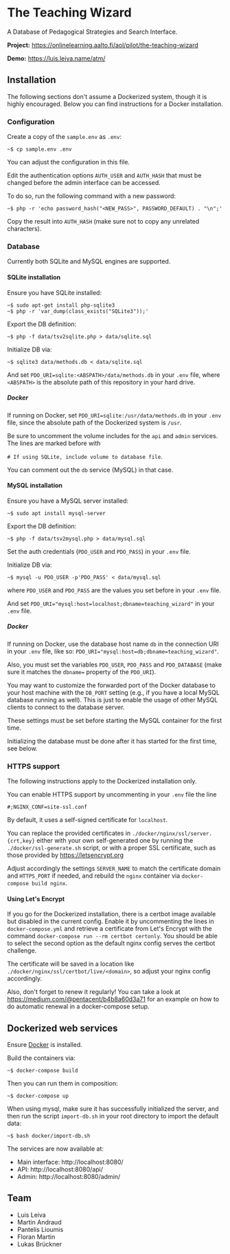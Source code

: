 # The Teaching Wizard

A Database of Pedagogical Strategies and Search Interface.

**Project:** https://onlinelearning.aalto.fi/aol/pilot/the-teaching-wizard

**Demo:** https://luis.leiva.name/atm/

## Installation

The following sections don't assume a Dockerized system, though it is highly encouraged.
Below you can find instructions for a Docker installation.

### Configuration

Create a copy of the `sample.env` as `.env`:
```
~$ cp sample.env .env
```

You can adjust the configuration in this file.

Edit the authentication options `AUTH_USER` and `AUTH_HASH`
that must be changed before the admin interface can be accessed.

To do so, run the following command with a new password:
```
~$ php -r 'echo password_hash("<NEW_PASS>", PASSWORD_DEFAULT) . "\n";'
```
Copy the result into `AUTH_HASH` (make sure not to copy any unrelated characters).

### Database

Currently both SQLite and MySQL engines are supported.

#### SQLite installation

Ensure you have SQLite installed:
```
~$ sudo apt-get install php-sqlite3
~$ php -r 'var_dump(class_exists("SQLite3"));'
```

Export the DB definition:
```
~$ php -f data/tsv2sqlite.php > data/sqlite.sql
```

Initialize DB via:
```
~$ sqlite3 data/methods.db < data/sqlite.sql
```

And set `PDO_URI=sqlite:<ABSPATH>/data/methods.db` in your `.env` file,
where `<ABSPATH>` is the absolute path of this repository in your hard drive.


##### Docker

If running on Docker, set `PDO_URI=sqlite:/usr/data/methods.db` in your `.env` file,
since the absolute path of the Dockerized system is `/usr`.

Be sure to uncomment the volume includes for the `api` and `admin` services.
The lines are marked before with

`# If using SQLite, include volume to database file`.

You can comment out the `db` service (MySQL) in that case.

#### MySQL installation

Ensure you have a MySQL server installed:
```
~$ sudo apt install mysql-server
```

Export the DB definition:
```
~$ php -f data/tsv2mysql.php > data/mysql.sql
```

Set the auth credentials (`PDO_USER` and `PDO_PASS`) in your `.env` file.

Initialize DB via:
```
~$ mysql -u PDO_USER -p'PDO_PASS' < data/mysql.sql
```
where `PDO_USER` and `PDO_PASS` are the values you set before in your `.env` file.

And set `PDO_URI="mysql:host=localhost;dbname=teaching_wizard"` in your `.env` file.

##### Docker

If running on Docker, use the database host name `db` in the connection URI in your `.env` file,
like so: `PDO_URI="mysql:host=db;dbname=teaching_wizard"`.

Also, you must set the variables `PDO_USER`, `PDO_PASS` and `PDO_DATABASE`
(make sure it matches the `dbname=` property of the `PDO_URI`).

You may want to customize the forwarded port of the Docker database to your host machine with the
`DB_PORT` setting (e.g., if you have a local MySQL database running as well).
This is just to enable the usage of other MySQL clients to connect to the database server.

These settings must be set before starting the MySQL container for the first time.

Initializing the database must be done after it has started for the first time, see below.

### HTTPS support

The following instructions apply to the Dockerized installation only.

You can enable HTTPS support by uncommenting in your `.env` file the line
```
#;NGINX_CONF=site-ssl.conf
```
By default, it uses a self-signed certificate for `localhost`.

You can replace the provided certificates in `./docker/nginx/ssl/server.{crt,key}`
either with your own self-generated one by running the `./docker/ssl-generate.sh` script,
or with a proper SSL certificate, such as those provided by https://letsencrypt.org

Adjust accordingly the settings `SERVER_NAME` to match the certificate domain
and `HTTPS_PORT` if needed, and rebuild the `nginx` container via `docker-compose build nginx`.

#### Using Let's Encrypt

If you go for the Dockerized installation,
there is a certbot image available but disabled in the current config.
Enable it by uncommenting the lines in `docker-compose.yml` and retrieve a certificate from Let's Encrypt
with the command `docker-compose run --rm certbot certonly`.
You should be able to select the second option as the default nginx config serves the certbot challenge.

The certificate will be saved in a location like `./docker/nginx/ssl/certbot/live/<domain>`,
so adjust your nginx config accordingly.

Also, don't forget to renew it regularly!
You can take a look at https://medium.com/@pentacent/b4b8a60d3a71
for an example on how to do automatic renewal in a docker-compose setup.

## Dockerized web services

Ensure [Docker](https://docs.docker.com/get-docker/) is installed.

Build the containers via:
```
~$ docker-compose build
```

Then you can run them in composition:
```
~$ docker-compose up
```

When using mysql, make sure it has successfully initialized the server,
and then run the script `import-db.sh` in your root directory to import the default data:

```
~$ bash docker/import-db.sh
```

The services are now available at:
* Main interface: http://localhost:8080/
* API: http://localhost:8080/api/
* Admin: http://localhost:8080/admin/

## Team

- Luis Leiva
- Martin Andraud
- Pantelis Lioumis
- Floran Martin
- Lukas Brückner
